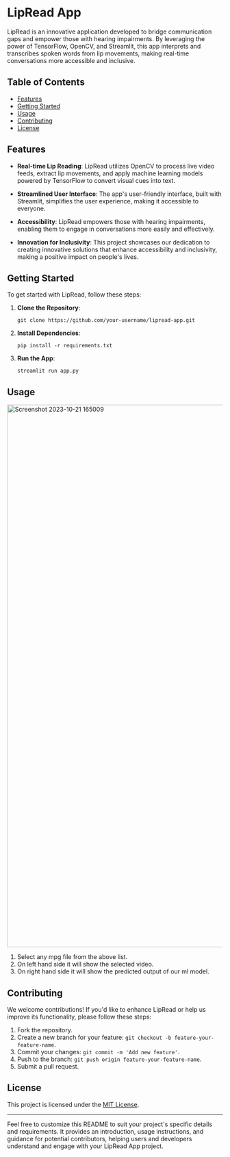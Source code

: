 # LipRead App

LipRead is an innovative application developed to bridge communication gaps and empower those with hearing impairments. By leveraging the power of TensorFlow, OpenCV, and Streamlit, this app interprets and transcribes spoken words from lip movements, making real-time conversations more accessible and inclusive.

## Table of Contents

- [Features](#features)
- [Getting Started](#getting-started)
- [Usage](#usage)
- [Contributing](#contributing)
- [License](#license)

## Features

- **Real-time Lip Reading**: LipRead utilizes OpenCV to process live video feeds, extract lip movements, and apply machine learning models powered by TensorFlow to convert visual cues into text.

- **Streamlined User Interface**: The app's user-friendly interface, built with Streamlit, simplifies the user experience, making it accessible to everyone.

- **Accessibility**: LipRead empowers those with hearing impairments, enabling them to engage in conversations more easily and effectively.

- **Innovation for Inclusivity**: This project showcases our dedication to creating innovative solutions that enhance accessibility and inclusivity, making a positive impact on people's lives.

## Getting Started

To get started with LipRead, follow these steps:

1. **Clone the Repository**:
   ```
   git clone https://github.com/your-username/lipread-app.git
   ```

2. **Install Dependencies**:
   ```
   pip install -r requirements.txt
   ```

3. **Run the App**:
   ```
   streamlit run app.py
   ```

## Usage

<img width="1267" alt="Screenshot 2023-10-21 165009" src="https://github.com/Horizon-369/LipReadApp/assets/124186027/0e881fab-578a-413a-b6ec-cbc2797de3e3">

1. Select any mpg file from the above list.
2. On left hand side it will show the selected video.
3. On right hand side it will show the predicted output of our ml model.


## Contributing

We welcome contributions! If you'd like to enhance LipRead or help us improve its functionality, please follow these steps:

1. Fork the repository.
2. Create a new branch for your feature: `git checkout -b feature-your-feature-name`.
3. Commit your changes: `git commit -m 'Add new feature'`.
4. Push to the branch: `git push origin feature-your-feature-name`.
5. Submit a pull request.

## License

This project is licensed under the [MIT License](LICENSE).

---

Feel free to customize this README to suit your project's specific details and requirements. It provides an introduction, usage instructions, and guidance for potential contributors, helping users and developers understand and engage with your LipRead App project.
